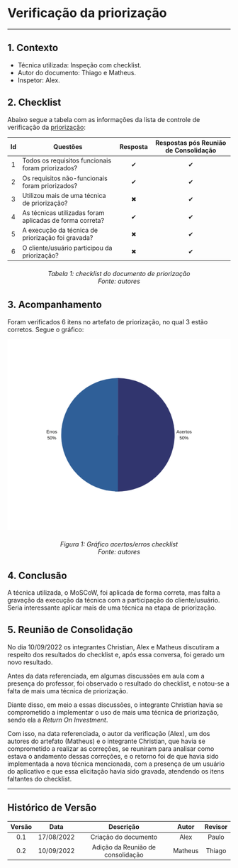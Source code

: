 # Verificação da priorização
***

## **1. Contexto**

- Técnica utilizada: Inspeção com checklist.
- Autor do documento: Thiago e Matheus.
- Inspetor: Alex.

## **2. Checklist**

Abaixo segue a tabela com as informações da lista de controle de verificação da [priorização](../../elicita%C3%A7%C3%A3o/prioriza%C3%A7%C3%A3o/moscow.md):

|Id|Questões|Resposta|Respostas pós Reunião de Consolidação
|:---:|---|:---:|:-----:
|1|Todos os requisitos funcionais foram priorizados?|✔ |✔
|2|Os requisitos não-funcionais foram priorizados?|✔ |✔
|3|Utilizou mais de uma técnica de priorização?|✖| ✔
|4|As técnicas utilizadas foram aplicadas de forma correta?|✔|✔
|5|A execução da técnica de priorização foi gravada?|✖| ✔
|6|O cliente/usuário participou da priorização?|✖| ✔

<h6 align = "center">Tabela 1: checklist do documento de priorização<br>Fonte: autores</h6>

## **3. Acompanhamento**

Foram verificados 6 itens no artefato de priorização, no qual 3 estão corretos. Segue o gráfico: 

![](../../images/verificacao/graficoMoSCoW.png)

<h6 align = "center">Figura 1: Gráfico acertos/erros checklist<br>Fonte: autores</h6>

## **4. Conclusão**

A técnica utilizada, o MoSCoW, foi aplicada de forma correta, mas falta a gravação da execução da técnica com a participação do cliente/usuário. Seria interessante aplicar mais de uma técnica na etapa de priorização.

## **5. Reunião de Consolidação**

No dia 10/09/2022 os integrantes Christian, Alex e Matheus discutiram a respeito dos resultados do checklist e, após essa conversa, foi gerado um novo resultado.

Antes da data referenciada, em algumas discussões em aula com a presença do professor, foi observado o resultado do checklist, e notou-se a falta de mais uma técnica de priorização.

Diante disso, em meio a essas discussões, o integrante Christian havia se comprometido a implementar o uso de mais uma técnica de priorização, sendo ela a _Return On Investment_.

Com isso, na data referenciada, o autor da verificação (Alex), um dos autores do artefato (Matheus) e o integrante Christian, que havia se comprometido a realizar as correções, se reuniram para analisar como estava o andamento dessas correções, e o retorno foi de que havia sido implementada a nova técnica mencionada, com a presença de um usuário do aplicativo e que essa elicitação havia sido gravada, atendendo os itens faltantes do checklist.

***

## Histórico de Versão

| Versão |    Data    |       Descrição       |     Autor     |    Revisor    |
|:------:|:----------:|:---------------------:|:-------------:|:-------------:|
|0.1|17/08/2022|Criação do documento|Alex|Paulo|
|0.2|10/09/2022|Adição da Reunião de consolidação|Matheus|Thiago|